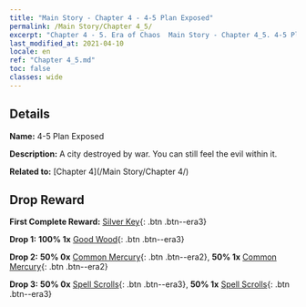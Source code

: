 ```yaml
---
title: "Main Story - Chapter 4 - 4-5 Plan Exposed"
permalink: /Main Story/Chapter 4_5/
excerpt: "Chapter 4 - 5. Era of Chaos  Main Story - Chapter 4_5. 4-5 Plan Exposed"
last_modified_at: 2021-04-10
locale: en
ref: "Chapter 4_5.md"
toc: false
classes: wide
---
```


## Details

 **Name:** 4-5 Plan Exposed

 **Description:** A city destroyed by war. You can still feel the evil within it.

 **Related to:** [Chapter 4](/Main Story/Chapter 4/)

## Drop Reward

 **First Complete Reward:** [Silver Key](/Items/con_693/){: .btn .btn--era3}

 **Drop 1:** **100% 1x** [Good Wood](/Items/mat_13/){: .btn .btn--era3}

 **Drop 2:** **50% 0x** [Common Mercury](/Items/mat_8/){: .btn .btn--era2}, **50% 1x** [Common Mercury](/Items/mat_8/){: .btn .btn--era2}

 **Drop 3:** **50% 0x** [Spell Scrolls](/Items/con_694/){: .btn .btn--era3}, **50% 1x** [Spell Scrolls](/Items/con_694/){: .btn .btn--era3}

